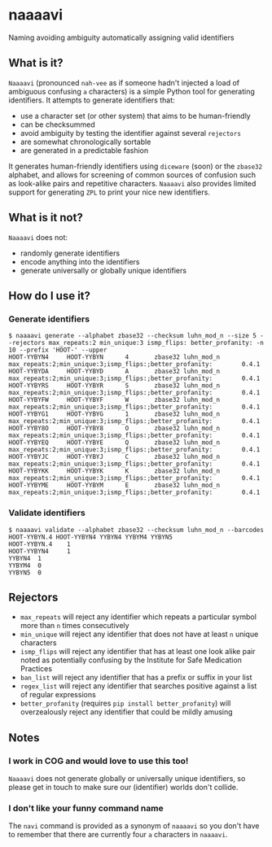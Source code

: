 # naaaavi
Naming avoiding ambiguity automatically assigning valid identifiers


## What is it?

`Naaaavi` (pronounced `nah-vee` as if someone hadn't injected a load of ambiguous confusing `a` characters) is a simple Python tool for generating identifiers.
It attempts to generate identifiers that:

* use a character set (or other system) that aims to be human-friendly
* can be checksummed
* avoid ambiguity by testing the identifier against several `rejectors`
* are somewhat chronologically sortable
* are generated in a predictable fashion

It generates human-friendly identifiers using `diceware` (soon) or the `zbase32` alphabet, and allows for screening of common sources of confusion such as look-alike pairs and repetitive characters. `Naaaavi` also provides limited support for generating `ZPL` to print your nice new identifiers.

## What is it not?

`Naaaavi` does not:

* randomly generate identifiers
* encode anything into the identifiers
* generate universally or globally unique identifiers


## How do I use it?

### Generate identifiers

    $ naaaavi generate --alphabet zbase32 --checksum luhn_mod_n --size 5 --rejectors max_repeats:2 min_unique:3 ismp_flips: better_profanity: -n 10 --prefix 'HOOT-' --upper
    HOOT-YYBYN4     HOOT-YYBYN      4       zbase32 luhn_mod_n      max_repeats:2;min_unique:3;ismp_flips:;better_profanity:        0.4.1
    HOOT-YYBYDA     HOOT-YYBYD      A       zbase32 luhn_mod_n      max_repeats:2;min_unique:3;ismp_flips:;better_profanity:        0.4.1
    HOOT-YYBYRS     HOOT-YYBYR      S       zbase32 luhn_mod_n      max_repeats:2;min_unique:3;ismp_flips:;better_profanity:        0.4.1
    HOOT-YYBYFW     HOOT-YYBYF      W       zbase32 luhn_mod_n      max_repeats:2;min_unique:3;ismp_flips:;better_profanity:        0.4.1
    HOOT-YYBYG1     HOOT-YYBYG      1       zbase32 luhn_mod_n      max_repeats:2;min_unique:3;ismp_flips:;better_profanity:        0.4.1
    HOOT-YYBY8O     HOOT-YYBY8      O       zbase32 luhn_mod_n      max_repeats:2;min_unique:3;ismp_flips:;better_profanity:        0.4.1
    HOOT-YYBYEQ     HOOT-YYBYE      Q       zbase32 luhn_mod_n      max_repeats:2;min_unique:3;ismp_flips:;better_profanity:        0.4.1
    HOOT-YYBYJC     HOOT-YYBYJ      C       zbase32 luhn_mod_n      max_repeats:2;min_unique:3;ismp_flips:;better_profanity:        0.4.1
    HOOT-YYBYKK     HOOT-YYBYK      K       zbase32 luhn_mod_n      max_repeats:2;min_unique:3;ismp_flips:;better_profanity:        0.4.1
    HOOT-YYBYME     HOOT-YYBYM      E       zbase32 luhn_mod_n      max_repeats:2;min_unique:3;ismp_flips:;better_profanity:        0.4.1

### Validate identifiers

    $ naaaavi validate --alphabet zbase32 --checksum luhn_mod_n --barcodes HOOT-YYBYN.4 HOOT-YYBYN4 YYBYN4 YYBYM4 YYBYN5
    HOOT-YYBYN.4    1
    HOOT-YYBYN4     1
    YYBYN4  1
    YYBYM4  0
    YYBYN5  0

## Rejectors

* `max_repeats` will reject any identifier which repeats a particular symbol more than `n` times consecutively
* `min_unique` will reject any identifier that does not have at least `n` unique characters
* `ismp_flips` will reject any identifier that has at least one look alike pair noted as potentially confusing by the Institute for Safe Medication Practices
* `ban_list` will reject any identifier that has a prefix or suffix in your list
* `regex_list` will reject any identifier that searches positive against a list of regular expressions
* `better_profanity` (requires `pip install better_profanity`) will overzealously reject any identifier that could be mildly amusing

## Notes

### I work in COG and would love to use this too!

`Naaaavi` does not generate globally or universally unique identifiers, so please get in touch to make sure our (identifier) worlds don't collide.

### I don't like your funny command name

The `navi` command is provided as a synonym of `naaaavi` so you don't have to remember that there are currently four `a` characters in `naaaavi`.
